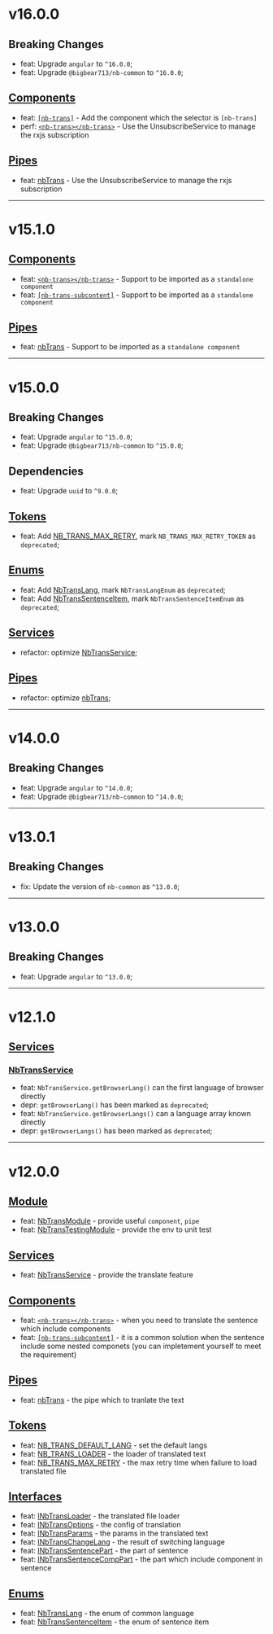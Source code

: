 # v16.0.0
## Breaking Changes
- feat: Upgrade `angular` to `^16.0.0`;
- feat: Upgrade `@bigbear713/nb-common` to `^16.0.0`;

## [Components](https://github.com/bigBear713/nb-trans/blob/master/projects/nb-trans/README.md#Components "Components")
- feat: [`[nb-trans]`](https://github.com/bigBear713/nb-trans/blob/master/projects/nb-trans/README.md#nb-trans) - Add the component which the selector is `[nb-trans]`
- perf: [`<nb-trans></nb-trans>`](https://github.com/bigBear713/nb-trans/blob/master/projects/nb-trans/README.md#nb-transnb-trans) - Use the UnsubscribeService to manage the rxjs subscription

## [Pipes](https://github.com/bigBear713/nb-trans/blob/master/projects/nb-trans/README.CN.md#Pipes "Pipes")
- feat: [nbTrans](https://github.com/bigBear713/nb-trans/blob/master/projects/nb-trans/README.CN.md#nbtrans-transformkey-string-options-inbtransoptions-string) - Use the UnsubscribeService to manage the rxjs subscription

---

# v15.1.0
## [Components](https://github.com/bigBear713/nb-trans/blob/master/projects/nb-trans/README.md#Components "Components")
- feat: [`<nb-trans></nb-trans>`](https://github.com/bigBear713/nb-trans/blob/master/projects/nb-trans/README.md#nb-transnb-trans) - Support to be imported as a `standalone component`
- feat: [`[nb-trans-subcontent]`](https://github.com/bigBear713/nb-trans/blob/master/projects/nb-trans/README.md#nb-trans-subcontent) - Support to be imported as a `standalone component`

## [Pipes](https://github.com/bigBear713/nb-trans/blob/master/projects/nb-trans/README.md#Pipes "Pipes")
- feat: [nbTrans](https://github.com/bigBear713/nb-trans/blob/master/projects/nb-trans/README.md#nbtrans-transformkey-string-options-inbtransoptions-string) - Support to be imported as a `standalone component`

---

# v15.0.0
## Breaking Changes
- feat: Upgrade `angular` to `^15.0.0`;
- feat: Upgrade `@bigbear713/nb-common` to `^15.0.0`;

## Dependencies
- feat: Upgrade `uuid` to `^9.0.0`;

## [Tokens](https://github.com/bigBear713/nb-trans/blob/master/projects/nb-trans/README.md#Tokens "Tokens")
- feat: Add [NB_TRANS_MAX_RETRY](https://github.com/bigBear713/nb-trans/blob/master/projects/nb-trans/README.md#nb_trans_max_retry), mark `NB_TRANS_MAX_RETRY_TOKEN` as `deprecated`;

## [Enums](https://github.com/bigBear713/nb-trans/blob/master/projects/nb-trans/README.md#Enums "Enums")
- feat: Add [NbTransLang](https://github.com/bigBear713/nb-trans/blob/master/projects/nb-trans/README.md#nbtranslang), mark `NbTransLangEnum` as `deprecated`;
- feat: Add [NbTransSentenceItem](https://github.com/bigBear713/nb-trans/blob/master/projects/nb-trans/README.md#nbtranssentenceitem), mark `NbTransSentenceItemEnum` as `deprecated`;

## [Services](https://github.com/bigBear713/nb-trans/blob/master/projects/nb-trans/README.md#Services "Services")
- refactor: optimize [NbTransService](https://github.com/bigBear713/nb-trans/blob/master/projects/nb-trans/README.md#nbtransservice "NbTransService");

## [Pipes](https://github.com/bigBear713/nb-trans/blob/master/projects/nb-trans/README.md#Pipes "Pipes")
- refactor: optimize [nbTrans](https://github.com/bigBear713/nb-trans/blob/master/projects/nb-trans/README.md#nbtrans-transformkey-string-options-inbtransoptions-string);

---

# v14.0.0
## Breaking Changes
- feat: Upgrade `angular` to `^14.0.0`;
- feat: Upgrade `@bigbear713/nb-common` to `^14.0.0`;

---

# v13.0.1
## Breaking Changes
- fix: Update the version of `nb-common` as `^13.0.0`;

---

# v13.0.0
## Breaking Changes
- feat: Upgrade `angular` to `^13.0.0`;

---

# v12.1.0
## [Services](https://github.com/bigBear713/nb-trans/blob/master/projects/nb-trans/README.md#Services "Services")
### [NbTransService](https://github.com/bigBear713/nb-trans/blob/master/projects/nb-trans/README.md#nbtransservice "NbTransService")
- feat: `NbTransService.getBrowserLang()` can the first language of browser directly
- depr: `getBrowserLang()` has been marked as `deprecated`;
- feat: `NbTransService.getBrowserLangs()` can a language array known directly
- depr: `getBrowserLangs()` has been marked as `deprecated`;

---

# v12.0.0
## [Module](https://github.com/bigBear713/nb-trans/blob/master/projects/nb-trans/README.md#Module "Module")
- feat: [NbTransModule](https://github.com/bigBear713/nb-trans/blob/master/projects/nb-trans/README.md#nbtransmodule) - provide useful `component`, `pipe`
- feat: [NbTransTestingModule](https://github.com/bigBear713/nb-trans/blob/master/projects/nb-trans/README.md#nbtranstestingmodule) - provide the env to unit test

## [Services](https://github.com/bigBear713/nb-trans/blob/master/projects/nb-trans/README.md#Services "Services")
- feat: [NbTransService](https://github.com/bigBear713/nb-trans/blob/master/projects/nb-trans/README.md#nbtransservice "NbTransService") - provide the translate feature

## [Components](https://github.com/bigBear713/nb-trans/blob/master/projects/nb-trans/README.md#Components "Components")
- feat: [`<nb-trans></nb-trans>`](https://github.com/bigBear713/nb-trans/blob/master/projects/nb-trans/README.md#nb-transnb-trans) - when you need to translate the sentence which include components
- feat: [`[nb-trans-subcontent]`](https://github.com/bigBear713/nb-trans/blob/master/projects/nb-trans/README.md#nb-trans-subcontent) - it is a common solution when the sentence include some nested componets (you can impletement yourself to meet the requirement)

## [Pipes](https://github.com/bigBear713/nb-trans/blob/master/projects/nb-trans/README.md#Pipes "Pipes")
- feat: [nbTrans](https://github.com/bigBear713/nb-trans/blob/master/projects/nb-trans/README.md#nbtrans-transformkey-string-options-inbtransoptions-string) - the pipe which to tranlate the text

## [Tokens](https://github.com/bigBear713/nb-trans/blob/master/projects/nb-trans/README.md#Tokens "Tokens")
- feat: [NB_TRANS_DEFAULT_LANG](https://github.com/bigBear713/nb-trans/blob/master/projects/nb-trans/README.md#nb_trans_default_lang) - set the default langs
- feat: [NB_TRANS_LOADER](https://github.com/bigBear713/nb-trans/blob/master/projects/nb-trans/README.md#nb_trans_loader) - the loader of translated text
- feat: [NB_TRANS_MAX_RETRY](https://github.com/bigBear713/nb-trans/blob/master/projects/nb-trans/README.md#nb_trans_max_retry) - the max retry time when failure to load translated file

## [Interfaces](https://github.com/bigBear713/nb-trans/blob/master/projects/nb-trans/README.md#Interfaces "Interfaces")
- feat: [INbTransLoader](https://github.com/bigBear713/nb-trans/blob/master/projects/nb-trans/README.md#inbtransloader) - the translated file loader
- feat: [INbTransOptions](https://github.com/bigBear713/nb-trans/blob/master/projects/nb-trans/README.md#inbtransoptions) - the config of translation
- feat: [INbTransParams](https://github.com/bigBear713/nb-trans/blob/master/projects/nb-trans/README.md#inbtransparams) - the params in the translated text
- feat: [INbTransChangeLang](https://github.com/bigBear713/nb-trans/blob/master/projects/nb-trans/README.md#inbtranschangelang) - the result of switching language
- feat: [INbTransSentencePart](https://github.com/bigBear713/nb-trans/blob/master/projects/nb-trans/README.md#inbtranssentencepart) - the part of sentence
- feat: [INbTransSentenceCompPart](https://github.com/bigBear713/nb-trans/blob/master/projects/nb-trans/README.md#inbtranssentencecomppart) - the part which include component in sentence

## [Enums](https://github.com/bigBear713/nb-trans/blob/master/projects/nb-trans/README.md#Enums "Enums")
- feat: [NbTransLang](https://github.com/bigBear713/nb-trans/blob/master/projects/nb-trans/README.md#nbtranslang) - the enum of common language
- feat: [NbTransSentenceItem](https://github.com/bigBear713/nb-trans/blob/master/projects/nb-trans/README.md#nbtranssentenceitem) - the enum of sentence item